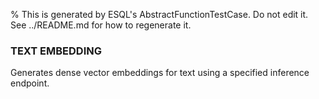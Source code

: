% This is generated by ESQL's AbstractFunctionTestCase. Do not edit it. See ../README.md for how to regenerate it.

### TEXT EMBEDDING
Generates dense vector embeddings for text using a specified inference endpoint.
